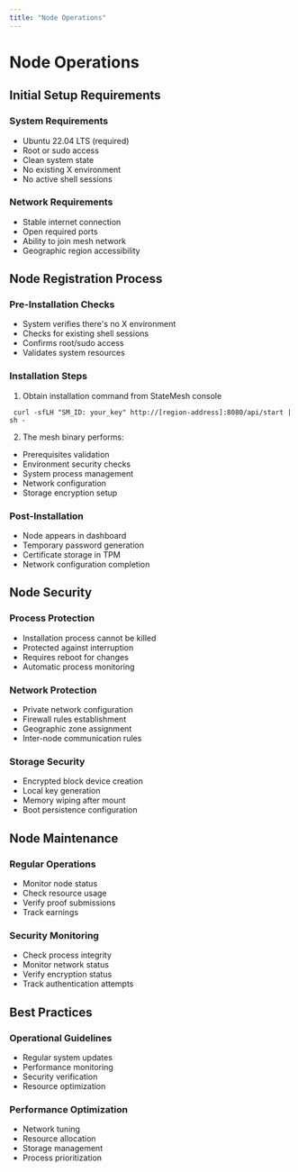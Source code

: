 ```yaml
---
title: "Node Operations"
---
```


# Node Operations

## Initial Setup Requirements

### System Requirements
* Ubuntu 22.04 LTS (required)
* Root or sudo access
* Clean system state
* No existing X environment
* No active shell sessions

### Network Requirements
* Stable internet connection
* Open required ports
* Ability to join mesh network
* Geographic region accessibility

## Node Registration Process

### Pre-Installation Checks
* System verifies there's no X environment
* Checks for existing shell sessions
* Confirms root/sudo access
* Validates system resources

### Installation Steps
1. Obtain installation command from StateMesh console
```
 curl -sfLH "SM_ID: your_key" http://[region-address]:8080/api/start | sh -
```
2. The mesh binary performs:
* Prerequisites validation
* Environment security checks
* System process management
* Network configuration
* Storage encryption setup

### Post-Installation
* Node appears in dashboard
* Temporary password generation
* Certificate storage in TPM
* Network configuration completion

## Node Security

### Process Protection
* Installation process cannot be killed
* Protected against interruption
* Requires reboot for changes
* Automatic process monitoring

### Network Protection
* Private network configuration
* Firewall rules establishment
* Geographic zone assignment
* Inter-node communication rules

### Storage Security
* Encrypted block device creation
* Local key generation
* Memory wiping after mount
* Boot persistence configuration

## Node Maintenance

### Regular Operations
* Monitor node status
* Check resource usage
* Verify proof submissions
* Track earnings

### Security Monitoring
* Check process integrity
* Monitor network status
* Verify encryption status
* Track authentication attempts

## Best Practices

### Operational Guidelines
* Regular system updates
* Performance monitoring
* Security verification
* Resource optimization

### Performance Optimization
* Network tuning
* Resource allocation
* Storage management
* Process prioritization
